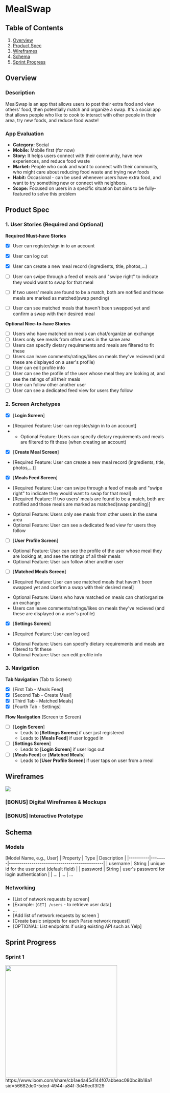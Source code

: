 # MealSwap

## Table of Contents

1. [Overview](#Overview)
2. [Product Spec](#Product-Spec)
3. [Wireframes](#Wireframes)
4. [Schema](#Schema)
5. [Sprint Progress](#Sprint-Progress)

## Overview

### Description

MealSwap is an app that allows users to post their extra food and view others' food, then potentially match and organize a swap. It's a social app that allows people who like to cook to interact with other people in their area, try new foods, and reduce food waste!

### App Evaluation

- **Category:** Social
- **Mobile:** Mobile first (for now)
- **Story:**  It helps users connect with their community, have new experiences, and reduce food waste
- **Market:** People who cook and want to connect with their community, who might care about reducing food waste and trying new foods
- **Habit:** Occasional - can be used whenever users have extra food, and want to try something new or connect with neighbors.
- **Scope:** Focused on users in a specific situation but aims to be fully-featured to solve this problem

## Product Spec

### 1. User Stories (Required and Optional)

**Required Must-have Stories**

- [X] User can register/sign in to an account
- [X] User can log out
- [X] User can create a new meal record (ingredients, title, photos,...)
- [ ] User can swipe through a feed of meals and "swipe right" to indicate they would want to swap for that meal
- [ ] If two users' meals are found to be a match, both are notified and those meals are marked as matched(swap pending)
- [ ] User can see matched meals that haven't been swapped yet and confirm a swap with their desired meal


**Optional Nice-to-have Stories**

- [ ] Users who have matched on meals can chat/organize an exchange
- [ ] Users only see meals from other users in the same area
- [ ] Users can specify dietary requirements and meals are filtered to fit these
- [ ] Users can leave comments/ratings/likes on meals they've recieved (and these are displayed on a user's profile)
- [ ] User can edit profile info
- [ ] User can see the profile of the user whose meal they are looking at, and see the ratings of all their meals
- [ ] User can follow other another user
- [ ] User can see a dedicated feed view for users they follow

### 2. Screen Archetypes

- [X] [**Login Screen**]
* [Required Feature: User can register/sign in to an account]
* * Optional Feature: Users can specify dietary requirements and meals are filtered to fit these (when creating an account)
- [X] [**Create Meal Screen**]
* [Required Feature: User can create a new meal record (ingredients, title, photos,...)]
- [X] [**Meals Feed Screen**]
- [Required Feature: User can swipe through a feed of meals and "swipe right" to indicate they would want to swap for that meal]
- [Required Feature: If two users' meals are found to be a match, both are notified and those meals are marked as matched(swap pending)]
* Optional Feature: Users only see meals from other users in the same area
* Optional Feature: User can see a dedicated feed view for users they follow
- [ ] [**User Profile Screen**]
* Optional Feature: User can see the profile of the user whose meal they are looking at, and see the ratings of all their meals
* Optional Feature: User can follow other another user
- [ ] [**Matched Meals Screen**]
- [Required Feature: User can see matched meals that haven't been swapped yet and confirm a swap with their desired meal]
* Optional Feature: Users who have matched on meals can chat/organize an exchange
* Users can leave comments/ratings/likes on meals they've recieved (and these are displayed on a user's profile)
- [X] [**Settings Screen**]
- [Required Feature: User can log out]
* Optional Feature: Users can specify dietary requirements and meals are filtered to fit these
* Optional Feature: User can edit profile info

### 3. Navigation

**Tab Navigation** (Tab to Screen)


- [X] [First Tab - Meals Feed]
- [X] [Second Tab - Create Meal]
- [X] [Third Tab - Matched Meals]
- [X] [Fourth Tab - Settings]

**Flow Navigation** (Screen to Screen)

- [ ] [**Login Screen**]
  * Leads to [**Settings Screen**] if user just registered
  * Leads to [**Meals Feed**] if user logged in
- [ ] [**Settings Screen**]
  * Leads to [**Login Screen**] if user logs out
- [ ] [**Meals Feed**] or [**Matched Meals**]
  * Leads to [**User Profile Screen**] if user taps on user from a meal


## Wireframes

<img src="https://github.com/Lwilliams002/iOS102-Group-Project/blob/main/mealswap-wireframe.png">

### [BONUS] Digital Wireframes & Mockups

### [BONUS] Interactive Prototype

## Schema 


### Models

[Model Name, e.g., User]
| Property | Type   | Description                                  |
|----------|--------|----------------------------------------------|
| username | String | unique id for the user post (default field)   |
| password | String | user's password for login authentication      |
| ...      | ...    | ...                          


### Networking

- [List of network requests by screen]
- [Example: `[GET] /users` - to retrieve user data]
- ...
- [Add list of network requests by screen ]
- [Create basic snippets for each Parse network request]
- [OPTIONAL: List endpoints if using existing API such as Yelp]


## Sprint Progress

### Sprint 1
<img src= "https://github.com/Lwilliams002/iOS102-Group-Project/blob/main/sprint-1-demo.gif" width=350>
https://www.loom.com/share/cb1ae4a45d144f07abbeac080bc8b18a?sid=56682de0-5ded-4944-a84f-3d49edf3f29
